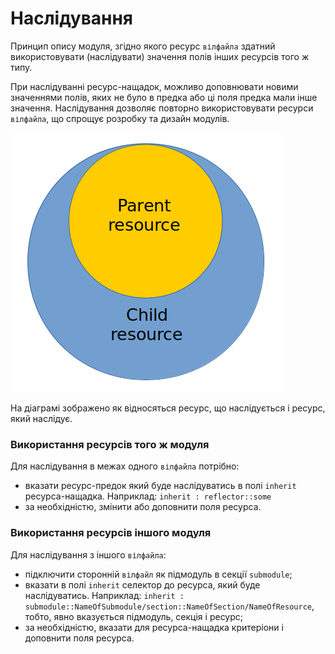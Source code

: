# Наслідування

Принцип опису модуля, згідно якого ресурс <code>вілфайла</code> здатний використовувати (наслідувати) значення полів інших ресурсів того ж типу.

При наслідуванні ресурс-нащадок, можливо доповнювати новими значеннями полів, яких не було в предка або ці поля предка мали інше значення. Наслідування дозволяє повторно використовувати ресурси `вілфайла`, що спрощує розробку та дизайн модулів.

![resources.inheritability.png](../../images/resources.inheritability.png)

На діаграмі зображено як відносяться ресурс, що наслідується і ресурс, який наслідує.

### Використання ресурсів того ж модуля

Для наслідування в межах одного `вілфайла` потрібно:  
- вказати ресурс-предок який буде наслідуватись в полі `inherit` ресурса-нащадка. Наприклад: `inherit : reflector::some`
- за необхідністю, змінити або доповнити поля ресурса.  

### Використання ресурсів іншого модуля

Для наслідування з іншого `вілфайла`:  
- підключити сторонній `вілфайл` як підмодуль в секції `submodule`;  
- вказати в полі `inherit` селектор до ресурса, який буде наслідуватись. Наприклад: `inherit : submodule::NameOfSubmodule/section::NameOfSection/NameOfResource`, тобто, явно вказується підмодуль, секція і ресурс;  
- за необхідністю, вказати для ресурса-нащадка критеріони і доповнити поля ресурса.
